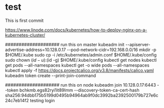 # test
This is first commit

https://www.linode.com/docs/kubernetes/how-to-deploy-nginx-on-a-kubernetes-cluster/

####################
run this on master
kubeadm init --apiserver-advertise-address=10.128.0.17 --pod-network-cidr=192.168.0.0/16
mkdir -p $HOME/.kube
sudo cp -i /etc/kubernetes/admin.conf $HOME/.kube/config
sudo chown $(id -u):$(id -g) $HOME/.kube/config
kubectl get nodes
kubectl get pods --all-namespaces
kubectl get -o wide pods --all-namespaces
kubectl apply -f  https://docs.projectcalico.org/v3.8/manifests/calico.yaml
kubeadm token create --print-join-command

####################
run this on node
kubeadm join 10.128.0.17:6443 --token bchkmb.egs82ryi1it89lmm     --discovery-token-ca-cert-hash sha256:94dbb175b5199d0495b94964ab9f0dc3992ba2392500179b727e6c24c7eb14f2 
testing login